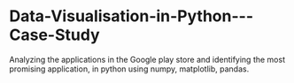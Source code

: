 # Data-Visualisation-in-Python---Case-Study
Analyzing the applications in the Google play store and identifying the most promising application, in python using numpy, matplotlib, pandas.
